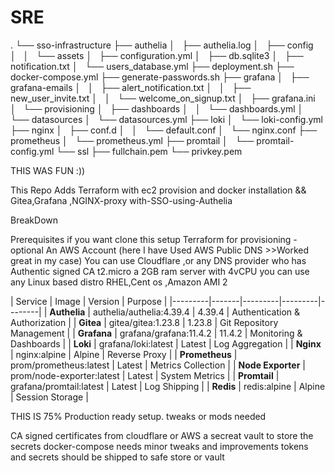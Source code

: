 # SRE

.
└── sso-infrastructure
    ├── authelia
    │   ├── authelia.log
    │   ├── config
    │   │   └── assets
    │   ├── configuration.yml
    │   ├── db.sqlite3
    │   ├── notification.txt
    │   └── users_database.yml
    ├── deployment.sh
    ├── docker-compose.yml
    ├── generate-passwords.sh
    ├── grafana
    │   ├── grafana-emails
    │   │   ├── alert_notification.txt
    │   │   ├── new_user_invite.txt
    │   │   └── welcome_on_signup.txt
    │   ├── grafana.ini
    │   └── provisioning
    │       ├── dashboards
    │       │   └── dashboards.yml
    │       └── datasources
    │           └── datasources.yml
    ├── loki
    │   └── loki-config.yml
    ├── nginx
    │   ├── conf.d
    │   │   └── default.conf
    │   └── nginx.conf
    ├── prometheus
    │   └── prometheus.yml
    ├── promtail
    │   └── promtail-config.yml
    └── ssl
        ├── fullchain.pem
        └── privkey.pem



THIS WAS FUN :))

This Repo 
Adds Terraform with  ec2 provision and docker installation  &&
 Gitea,Grafana ,NGINX-proxy with-SSO-using-Authelia

BreakDown 

Prerequisites if you want clone this setup 
Terraform for provisioning -optional 
An AWS Account (here I have Used AWS Public DNS >>Worked great in my case) You can use Cloudflare ,or any DNS provider who has Authentic signed CA 
t2.micro  a 2GB ram server with 4vCPU  you can use any Linux based distro  RHEL,Cent os ,Amazon AMI 2  


| Service | Image | Version | Purpose |
|---------|-------|---------|---------|--------|
| **Authelia** | authelia/authelia:4.39.4 | 4.39.4 | Authentication & Authorization | 
| **Gitea** | gitea/gitea:1.23.8 | 1.23.8 | Git Repository Management | 
| **Grafana** | grafana/grafana:11.4.2 | 11.4.2 | Monitoring & Dashboards | 
| **Loki** | grafana/loki:latest | Latest | Log Aggregation |
| **Nginx** | nginx:alpine | Alpine | Reverse Proxy | 
| **Prometheus** | prom/prometheus:latest | Latest | Metrics Collection | 
| **Node Exporter** | prom/node-exporter:latest | Latest | System Metrics | 
| **Promtail** | grafana/promtail:latest | Latest | Log Shipping | 
| **Redis** | redis:alpine | Alpine | Session Storage | 


THIS IS 75% Production ready setup. 
tweaks or mods needed 

CA signed certificates from cloudflare or AWS 
a  secreat vault to store the secrets 
docker-compose needs minor tweaks and improvements 
tokens and secrets should be shipped to safe store or vault
 


